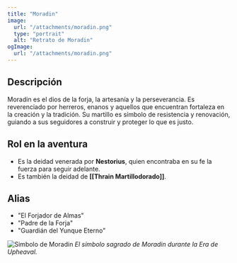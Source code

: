 ```yaml
---
title: "Moradin"
image:
  url: "/attachments/moradin.png"
  type: "portrait"
  alt: "Retrato de Moradin"
ogImage:
  url: "/attachments/moradin.png"
---
```


## **Descripción**

Moradin es el dios de la forja, la artesanía y la perseverancia. Es reverenciado por herreros, enanos y aquellos que encuentran fortaleza en la creación y la tradición. Su martillo es símbolo de resistencia y renovación, guiando a sus seguidores a construir y proteger lo que es justo.

## **Rol en la aventura**

- Es la deidad venerada por **Nestorius**, quien encontraba en su fe la fuerza para seguir adelante.
- Es también la deidad de **[[Thrain Martillodorado]]**.

## **Alias**

- "El Forjador de Almas"
- "Padre de la Forja"
- "Guardián del Yunque Eterno"

![Simbolo de Moradin](https://static.wikia.nocookie.net/forgottenrealms/images/9/90/Moradin_symbol.jpg)
_El símbolo sagrado de Moradin durante la Era de Upheaval._
